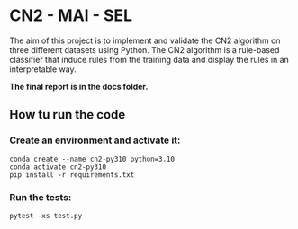 # CN2 - MAI - SEL
The aim of this project is to implement and validate 
the CN2 algorithm on three different datasets using Python.
The CN2 algorithm is a rule-based classifier that induce 
rules from the training data and display the 
rules in an interpretable way.

**The final report is in the docs folder.**

## How tu run the code

### Create an environment and activate it:
 ```
conda create --name cn2-py310 python=3.10
conda activate cn2-py310
pip install -r requirements.txt
 ```
### Run the tests:

 ```
pytest -xs test.py
 ```
